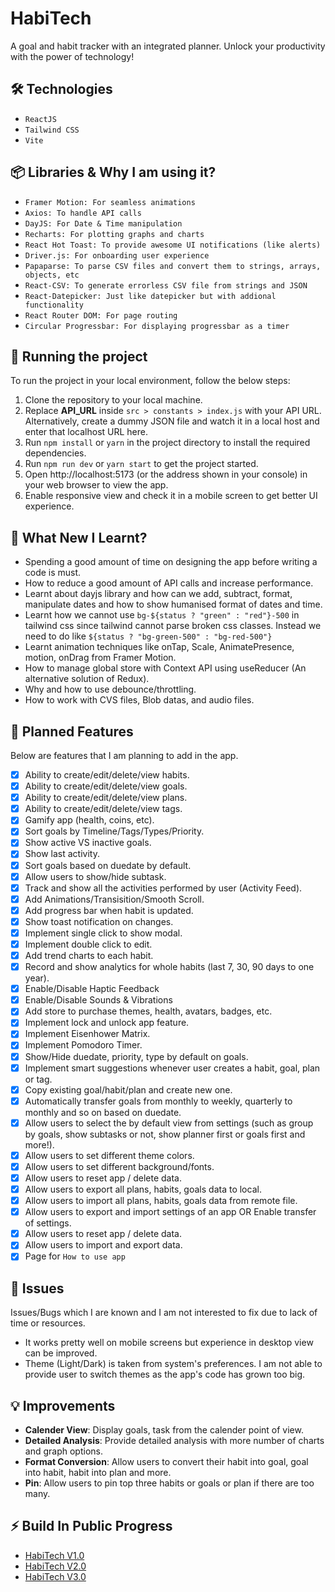 # HabiTech

A goal and habit tracker with an integrated planner. Unlock your productivity with the power of technology!

## 🛠️ Technologies

- `ReactJS`
- `Tailwind CSS`
- `Vite`

## 📦 Libraries & Why I am using it?

- `Framer Motion: For seamless animations`
- `Axios: To handle API calls`
- `DayJS: For Date & Time manipulation`
- `Recharts: For plotting graphs and charts`
- `React Hot Toast: To provide awesome UI notifications (like alerts)`
- `Driver.js: For onboarding user experience`
- `Papaparse: To parse CSV files and convert them to strings, arrays, objects, etc`
- `React-CSV: To generate errorless CSV file from strings and JSON`
- `React-Datepicker: Just like datepicker but with addional functionality`
- `React Router DOM: For page routing`
- `Circular Progressbar: For displaying progressbar as a timer`

## 🚦 Running the project

To run the project in your local environment, follow the below steps:

1. Clone the repository to your local machine.
2. Replace **API_URL** inside `src > constants > index.js` with your API URL. Alternatively, create a dummy JSON file and watch it in a local host and enter that localhost URL here.
3. Run `npm install` or `yarn` in the project directory to install the required dependencies.
4. Run `npm run dev` or `yarn start` to get the project started.
5. Open http://localhost:5173 (or the address shown in your console) in your web browser to view the app.
6. Enable responsive view and check it in a mobile screen to get better UI experience.

## 🧠 What New I Learnt?

- Spending a good amount of time on designing the app before writing a code is must.
- How to reduce a good amount of API calls and increase performance.
- Learnt about dayjs library and how can we add, subtract, format, manipulate dates and how to show humanised format of dates and time.
- Learnt how we cannot use `bg-${status ? "green" : "red"}-500` in tailwind css since tailwind cannot parse broken css classes. Instead we need to do like `${status ? "bg-green-500" : "bg-red-500"}`
- Learnt animation techniques like onTap, Scale, AnimatePresence, motion, onDrag from Framer Motion.
- How to manage global store with Context API using useReducer (An alternative solution of Redux).
- Why and how to use debounce/throttling.
- How to work with CVS files, Blob datas, and audio files.

## 🚀 Planned Features

Below are features that I am planning to add in the app.

- [x] Ability to create/edit/delete/view habits.
- [x] Ability to create/edit/delete/view goals.
- [x] Ability to create/edit/delete/view plans.
- [x] Ability to create/edit/delete/view tags.
- [x] Gamify app (health, coins, etc).
- [x] Sort goals by Timeline/Tags/Types/Priority.
- [x] Show active VS inactive goals.
- [x] Show last activity.
- [x] Sort goals based on duedate by default.
- [x] Allow users to show/hide subtask.
- [x] Track and show all the activities performed by user (Activity Feed).
- [x] Add Animations/Transisition/Smooth Scroll.
- [x] Add progress bar when habit is updated.
- [x] Show toast notification on changes.
- [x] Implement single click to show modal.
- [x] Implement double click to edit.
- [x] Add trend charts to each habit.
- [x] Record and show analytics for whole habits (last 7, 30, 90 days to one year).
- [x] Enable/Disable Haptic Feedback
- [x] Enable/Disable Sounds & Vibrations
- [x] Add store to purchase themes, health, avatars, badges, etc.
- [x] Implement lock and unlock app feature.
- [x] Implement Eisenhower Matrix.
- [x] Implement Pomodoro Timer.
- [x] Show/Hide duedate, priority, type by default on goals.
- [x] Implement smart suggestions whenever user creates a habit, goal, plan or tag.
- [x] Copy existing goal/habit/plan and create new one.
- [x] Automatically transfer goals from monthly to weekly, quarterly to monthly and so on based on duedate.
- [x] Allow users to select the by default view from settings (such as group by goals, show subtasks or not, show planner first or goals first and more!).
- [x] Allow users to set different theme colors.
- [x] Allow users to set different background/fonts.
- [x] Allow users to reset app / delete data.
- [x] Allow users to export all plans, habits, goals data to local.
- [x] Allow users to import all plans, habits, goals data from remote file.
- [x] Allow users to export and import settings of an app OR Enable transfer of settings.
- [x] Allow users to reset app / delete data.
- [x] Allow users to import and export data.
- [x] Page for `How to use app`

## 🐞 Issues

Issues/Bugs which I are known and I am not interested to fix due to lack of time or resources.

- It works pretty well on mobile screens but experience in desktop view can be improved.
- Theme (Light/Dark) is taken from system's preferences. I am not able to provide user to switch themes as the app's code has grown too big.

## 💡 Improvements

- **Calender View**: Display goals, task from the calender point of view.
- **Detailed Analysis**: Provide detailed analysis with more number of charts and graph options.
- **Format Conversion**: Allow users to convert their habit into goal, goal into habit, habit into plan and more.
- **Pin**: Allow users to pin top three habits or goals or plan if there are too many.

## ⚡️ Build In Public Progress

- [HabiTech V1.0](https://www.linkedin.com/posts/nooruddin-shaikh_developer-habits-habitech-activity-7164270082024431616-L-IQ?utm_source=share&utm_medium=member_desktop)
- [HabiTech V2.0](https://www.linkedin.com/posts/nooruddin-shaikh_tailwindcss-react-api-activity-7166338128054534147-_NnH?utm_source=share&utm_medium=member_desktop)
- [HabiTech V3.0](https://www.linkedin.com/posts/nooruddin-shaikh_framermotion-priority-deadline-activity-7168499155403751424-k7FX?utm_source=share&utm_medium=member_desktop)
